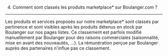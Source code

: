 4. Comment sont classés les produits marketplace\* sur Boulanger.com ?
----------------------------------------------------------------------

Les produits et services proposés sur notre marketplace\* sont classés par pertinence et sont visibles après les produits détenus en stock par Boulanger sur nos pages listes. Ce classement est parfois modifié manuellement par Boulanger pour des raisons commerciales (saisonnalité, mise en avant des nouveautés, ...). La rémunération perçue par Boulanger auprès des partenaires n'influe pas ce classement.